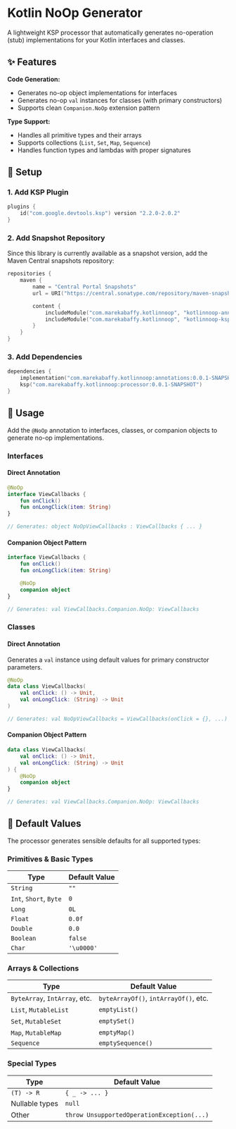 # Kotlin NoOp Generator

A lightweight KSP processor that automatically generates no-operation (stub) implementations for your Kotlin interfaces
and classes.

## ✨ Features

**Code Generation:**

- Generates no-op object implementations for interfaces
- Generates no-op `val` instances for classes (with primary constructors)
- Supports clean `Companion.NoOp` extension pattern

**Type Support:**

- Handles all primitive types and their arrays
- Supports collections (`List`, `Set`, `Map`, `Sequence`)
- Handles function types and lambdas with proper signatures

## 🔧 Setup

### 1. Add KSP Plugin

```kotlin
plugins {
    id("com.google.devtools.ksp") version "2.2.0-2.0.2"
}
```

### 2. Add Snapshot Repository

Since this library is currently available as a snapshot version, add the Maven Central snapshots repository:

```kotlin
repositories {
    maven {
        name = "Central Portal Snapshots"
        url = URI("https://central.sonatype.com/repository/maven-snapshots/")

        content {
            includeModule("com.marekabaffy.kotlinnoop", "kotlinnoop-annotations")
            includeModule("com.marekabaffy.kotlinnoop", "kotlinnoop-ksp")
        }
    }
}
```

### 3. Add Dependencies

```kotlin
dependencies {
    implementation("com.marekabaffy.kotlinnoop:annotations:0.0.1-SNAPSHOT")
    ksp("com.marekabaffy.kotlinnoop:processor:0.0.1-SNAPSHOT")
}
```

## 🚀 Usage

Add the `@NoOp` annotation to interfaces, classes, or companion objects to generate no-op implementations.

### Interfaces

#### Direct Annotation

```kotlin
@NoOp
interface ViewCallbacks {
    fun onClick()
    fun onLongClick(item: String)
}

// Generates: object NoOpViewCallbacks : ViewCallbacks { ... }
```

#### Companion Object Pattern

```kotlin
interface ViewCallbacks {
    fun onClick()
    fun onLongClick(item: String)

    @NoOp
    companion object
}

// Generates: val ViewCallbacks.Companion.NoOp: ViewCallbacks
```

### Classes

#### Direct Annotation

Generates a `val` instance using default values for primary constructor parameters.

```kotlin
@NoOp
data class ViewCallbacks(
    val onClick: () -> Unit,
    val onLongClick: (String) -> Unit
)

// Generates: val NoOpViewCallbacks = ViewCallbacks(onClick = {}, ...)
```

#### Companion Object Pattern

```kotlin
data class ViewCallbacks(
    val onClick: () -> Unit,
    val onLongClick: (String) -> Unit
) {
    @NoOp
    companion object
}

// Generates: val ViewCallbacks.Companion.NoOp: ViewCallbacks
```

## 🧩 Default Values

The processor generates sensible defaults for all supported types:

### Primitives & Basic Types

| Type                   | Default Value |
|------------------------|---------------|
| `String`               | `""`          |
| `Int`, `Short`, `Byte` | `0`           |
| `Long`                 | `0L`          |
| `Float`                | `0.0f`        |
| `Double`               | `0.0`         |
| `Boolean`              | `false`       |
| `Char`                 | `'\u0000'`    |

### Arrays & Collections

| Type                          | Default Value                         |
|-------------------------------|---------------------------------------|
| `ByteArray`, `IntArray`, etc. | `byteArrayOf()`, `intArrayOf()`, etc. |
| `List`, `MutableList`         | `emptyList()`                         |
| `Set`, `MutableSet`           | `emptySet()`                          |
| `Map`, `MutableMap`           | `emptyMap()`                          |
| `Sequence`                    | `emptySequence()`                     |

### Special Types

| Type           | Default Value                              |
|----------------|--------------------------------------------|
| `(T) -> R`     | `{ _ -> ... }`                             |
| Nullable types | `null`                                     |
| Other          | `throw UnsupportedOperationException(...)` |
